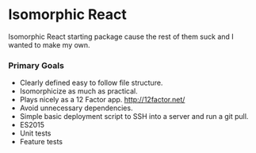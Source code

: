 # Isomorphic React 

Isomorphic React starting package cause the rest of them suck and I wanted to make my own. 

### Primary Goals
* Clearly defined easy to follow file structure.
* Isomorphicize as much as practical.
* Plays nicely as a 12 Factor app. http://12factor.net/
* Avoid unnecessary dependencies.
* Simple basic deployment script to SSH into a server and run a git pull.
* ES2015
* Unit tests
* Feature tests

